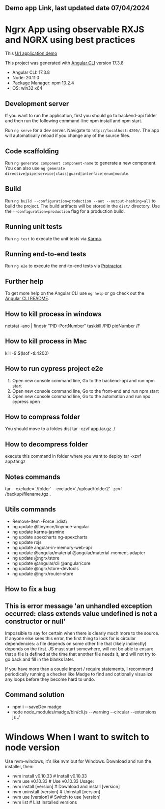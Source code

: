 
## Demo  app Link, last updated date 07/04/2024

# Ngrx App using observable RXJS and NGRX using best practices

This [Url application demo](https://jefferfront.nubeactiva.com)

This project was generated with [Angular CLI](https://github.com/angular/angular-cli) version 17.3.8

- Angular CLI: 17.3.8
- Node: 20.11.0
- Package Manager: npm 10.2.4
- OS: win32 x64


## Development server

If you want to run the application, first you should go to backend-api folder and then run the following command-line npm install and npm start. 

Run `ng serve` for a dev server. Navigate to `http://localhost:4200/`. The app will automatically reload if you change any of the source files.

## Code scaffolding

Run `ng generate component component-name` to generate a new component. You can also use `ng generate directive|pipe|service|class|guard|interface|enum|module`.

## Build

Run `ng build --configuration=production --aot --output-hashing=all` to build the project. The build artifacts will be stored in the `dist/` directory. Use the `--configuration=production` flag for a production build.

## Running unit tests

Run `ng test` to execute the unit tests via [Karma](https://karma-runner.github.io).

## Running end-to-end tests

Run `ng e2e` to execute the end-to-end tests via [Protractor](http://www.protractortest.org/).

## Further help

To get more help on the Angular CLI use `ng help` or go check out the [Angular CLI README](https://github.com/angular/angular-cli/blob/master/README.md).

## How to kill process in windows

netstat -ano | findstr "PID :PortNumber"
taskkill /PID pidNumber /F

## How to kill process in Mac
kill -9 $(lsof -ti:4200)

## How to run cypress project e2e

1. Open new console command line, Go to the backend-api and run npm start
2. Open new console command line, Go to the front-end and run npm start
2. Open new console command line, Go to the automation and run npx cypress open

## How to compress folder
You should  move to a foldes dist
tar -czvf app.tar.gz ./

## How to decompress folder
execute this command in folder where you want to deploy
tar -xzvf app.tar.gz

## Notes commands
tar --exclude='./folder' --exclude='./upload/folder2' -zcvf /backup/filename.tgz .

## Utils commands
- Remove-Item -Force .\dist\
- ng update @tinymce/tinymce-angular
- ng update karma-jasmine
- ng update apexcharts ng-apexcharts
- ng update rxjs
- ng update angular-in-memory-web-api
- ng update @angular/material @angular/material-moment-adapter
- ng update @ngrx/store
- ng update @angular/cli @angular/core
- ng update @ngrx/store-devtools
- ng update @ngrx/router-store

## How to fix a bug
## This is error message 'an unhandled exception occurred: class extends value undefined is not a constructor or null'

Impossible to say for certain when there is clearly much more to the source. If anyone else sees this error, the first thing to look for is circular dependencies: a file depends on some other file that (likely indirectly) depends on the first. JS must start somewhere, will not be able to ensure that a file is defined at the time that another file needs it, and will not try to go back and fill in the blanks later.

If you have more than a couple import / require statements, I recommend periodically running a checker like Madge to find and optionally visualize any loops before they become hard to undo.

## Command solution
- npm i --saveDev madge
- node node_modules/madge/bin/cli.js --warning --circular --extensions js ./

# Windows When I want to switch to node version
Use nvm-windows, it's like nvm but for Windows. Download and run the installer, then:

- nvm install v0.10.33         # Install v0.10.33
- nvm use v0.10.33             # Use v0.10.33
Usage:
- nvm install [version]        # Download and install [version]
- nvm uninstall [version]      # Uninstall [version]
- nvm use [version]            # Switch to use [version]
- nvm list                     # List installed versions